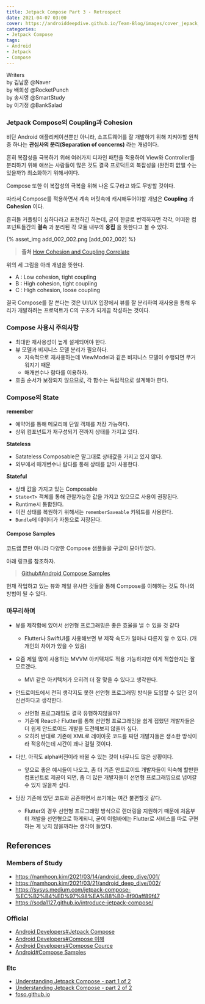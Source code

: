 ```yaml
---
title: Jetpack Compose Part 3 - Retrospect
date: 2021-04-07 03:00
cover: https://androiddeepdive.github.io/Team-Blog/images/cover_jepack_compose.png
categories:
- Jetpack Compose
tags:
- Android
- Jetpack
- Compose
---
```


<article class="message message-immersive is-primary">
    <div class="message-body">
        <i class="fas fa-pen-fancy mr-2"></i>Writers<br>
        by 김남훈 @Naver<br>
        by 배희성 @RocketPunch<br>
        by 송시영 @SmartStudy<br>
        by 이기정 @BankSalad
    </div>
</article>

<!-- more -->

### Jetpack Compose의 Coupling과 Cohesion

비단 Android 애플리케이션뿐만 아니라, 소프트웨어를 잘 개발하기 위해 지켜야할 원칙 중 하나는 **관심사의 분리(Separation of concerns)** 라는 개념이다.

흔히 복잡성을 극복하기 위해 여러가지 디자인 패턴을 적용하여 View와 Controller를 분리하기 위해 애쓰는 사람들이 많은 것도 결국 프로덕트의 복잡성을 (완전히 없앨 수는 있을까?) 최소화하기 위해서이다.

Compose 또한 이 복잡성의 극복을 위해 나온 도구라고 봐도 무방할 것이다.

따라서 Compose를 적용하면서 계속 머릿속에 캐시해두어야할 개념은 **Coupling** 과 **Cohesion** 이다.

흔히들 커플링이 심하다라고 표현하긴 하는데, 굳이 한글로 번역하자면 각각, 어떠한 컴포넌트들간의 **결속** 과 분리된 각 모듈 내부의 **응집** 을 뜻한다고 볼 수 있다.

{% asset_img add_002_002.png [add_002_002] %}

> **출처** [How Cohesion and Coupling Correlate](https://blog.ttulka.com/how-cohesion-and-coupling-correlate)

위의 세 그림을 아래 개념을 뜻한다.

- A : Low cohesion, tight coupling
- B : High cohesion, tight coupling
- C : High cohesion, loose coupling

결국 Compose를 잘 쓴다는 것은 UI/UX 입장에서 뷰를 잘 분리하여 재사용을 통해 우리가 개발하려는 프로덕트가 C의 구조가 되게끔 작성하는 것이다.

### Compose 사용시 주의사항

- 최대한 재사용성이 높게 설계되어야 한다.
- 뷰 모델과 비지니스 모델 분리가 필요하다.
  - 지속적으로 재사용하는데 ViewModel과 같은 비지니스 모델이 수행되면 무거워지기 때문
  - 매개변수나 람다를 이용하자.
- 호출 순서가 보장되지 않으므로, 각 함수는 독립적으로 설계해야 한다.

### Compose의 State

**remember**
- 예약어를 통해 메모리에 단일 객체를 저장 가능하다.
- 상위 컴포넌트가 재구성되기 전까지 상태를 가지고 있다.

**Stateless**
- Satateless Composable은 말그대로 상태값을 가지고 있지 않다.
- 외부에서 매개변수나 람다를 통해 상태를 받아 사용한다.

**Stateful**
- 상태 값을 가지고 있는 Composable
- `State<T>` 객체를 통해 관찰가능한 값을 가지고 있으므로 사용이 권장된다.
- Runtime시 통합된다.
- 이전 상태를 복원하기 위해서는 `rememberSaveable` 키워드를 사용한다.
- `Bundle`에 데이터가 자동으로 저장된다.

#### Compose Samples

코드랩 뿐만 아니라 다양한 Compose 샘플들을 구글이 모아두었다.

아래 링크를 참조하자.

> [Github#Android Compose Samples](https://github.com/android/compose-samples)

현재 작업하고 있는 뷰와 제일 유사한 것들을 통해 Compose를 이해하는 것도 하나의 방법이 될 수 있다.

### 마무리하며

- 뷰를 제작함에 있어서 선언형 프로그래밍은 좋은 효율을 낼 수 있을 것 같다
  - Flutter나 SwiftUI를 사용해보면 뷰 제작 속도가 얼마나 다른지 알 수 있다. (개개인의 차이가 있을 수 있음)

- 요즘 제일 많이 사용하는 MVVM 아키텍처도 적용 가능하지만 이게 적합한지는 잘 모르겠다.
  - MVI 같은 아키텍처가 오히려 더 잘 맞을 수 있다고 생각한다.

- 안드로이드에서 전혀 생각지도 못한 선언형 프로그래밍 방식을 도입할 수 있던 것이 신선하다고 생각한다.
  - 선언형 프로그래밍도 결국 유행하지않을까?
  - 기존에 React나 Flutter를 통해 선언형 프로그래밍을 쉽게 접했던 개발자들은 더 쉽게 안드로이드 개발을 도전해보지 않을까 싶다. 
  - 오히려 반대로 기존에 XML로 레이아웃 코드를 짜던 개발자들은 생소한 방식이라 적응하는데 시간이 꽤나 걸릴 것이다.

- 다만, 아직도 alpha버전이라 바뀔 수 있는 것이 너무나도 많은 상황이다.
  - 앞으로 좋은 예시들이 나오고, 좀 더 기존 안드로이드 개발자들이 익숙해 할만한 컴포넌트로 제공이 되면, 좀 더 많은 개발자들이 선언형 프로그래밍으로 넘어갈 수 있지 않을까 싶다.
- 당장 기존에 있던 코드와 공존하면서 쓰기에는 여간 불편할것 같다.
  - Flutter의 경우 선언형 프로그래밍 방식으로 렌더링을 지원하기 때문에 처음부터 개발을 선언형으로 하게되니, 굳이 이럴바에는 Flutter로 서비스를 따로 구현하는 게 낫지 않을까라는 생각이 들었다.


## References

### Members of Study
- https://namhoon.kim/2021/03/14/android_deep_dive/001/
- https://namhoon.kim/2021/03/21/android_deep_dive/002/
- https://sysys.medium.com/jetpack-compose-%EC%B2%B4%ED%97%98%EA%B8%B0-8f90aff89f47
- https://soda1127.github.io/introduce-jetpack-compose/

### Official
- [Android Developers#Jetpack Compose](https://developer.android.com/jetpack/compose/)
- [Android Developers#Compose 이해](https://developer.android.com/jetpack/compose/mental-model?hl=ko)
- [Android Developers#Compose Cource](https://developer.android.com/courses/pathways/compose)
- [Android#Compose Samples](https://github.com/android/compose-samples)

### Etc
- [Understanding Jetpack Compose - part 1 of 2](https://medium.com/androiddevelopers/understanding-jetpack-compose-part-1-of-2-ca316fe39050)
- [Understanding Jetpack Compose - part 2 of 2](https://medium.com/androiddevelopers/under-the-hood-of-jetpack-compose-part-2-of-2-37b2c20c6cdd)
- [foso.github.io](https://foso.github.io/Jetpack-Compose-Playground/)